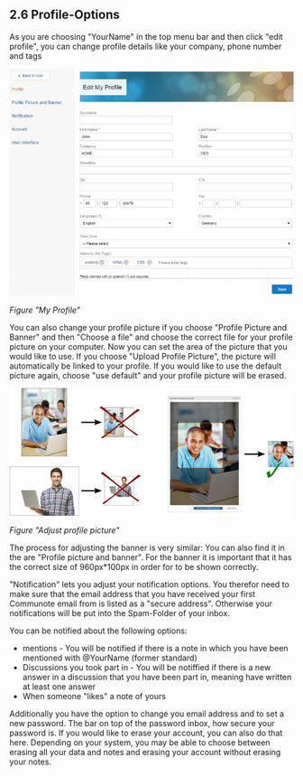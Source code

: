 ## 2.6 Profile-Options

As you are choosing "YourName" in the top menu bar and then click "edit profile", you can change profile details like your company, phone number and tags

![](/images/docu/user_edit.png)

_Figure "My Profile"_

You can also change your profile picture if you choose "Profile Picture and Banner" and then "Choose a file" and choose the correct file for your profile picture on your computer. Now you can set the area of the picture that you would like to use. If you choose "Upload Profile Picture", the picture will automatically be linked to your profile. If you would like to use the default picture again, choose "use default" and your profile picture will be erased.

![](/images/docu/profile_picture_helper.png)

_Figure "Adjust profile picture"_

The process for adjusting the banner is very similar: You can also find it in the are "Profile picture and banner". For the banner it is important that it has the correct size of 960px*100px in order for to be shown correctly.

"Notification" lets you adjust your notification options. You therefor need to make sure that the email address that you have received your first Communote email from is listed as a "secure address". Otherwise your notifications will be put into the Spam-Folder of your inbox.

You can be notified about the following options:

*   mentions - You will be notified if there is a note in which you have been mentioned with @YourName (former standard)
*   Discussions you took part in - You will be notiffied if there is a new answer in a discussion that you have been part in, meaning have written at least one answer
*   When someone "likes" a note of yours

Additionally you have the option to change you email address and to set a new password. The bar on top of the password inbox, how secure your password is. If you would like to erase your account, you can also do that here. Depending on your system, you may be able to choose between erasing all your data and notes and erasing your account without erasing your notes.
